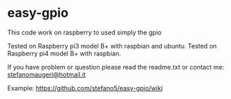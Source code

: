# easy-gpio
This code work on raspberry to used simply the gpio

Tested on Raspberry pi3 model B+ with raspbian and ubuntu.
Tested on Raspberry pi4 model B+ with raspbian.


If you have problem or question please read the readme.txt or contact me: stefanomaugeri@hotmail.it


Example: https://github.com/stefano5/easy-gpio/wiki
